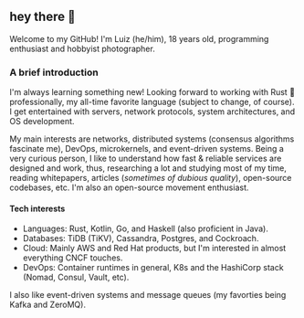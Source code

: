 ## hey there 👋

Welcome to my GitHub! I'm Luiz (he/him), 18 years old, programming enthusiast and hobbyist photographer.  

### A brief introduction

I'm always learning something new! Looking forward to working with Rust 🦀 professionally, my all-time favorite language (subject to change, of course). I get entertained with servers, network protocols, system architectures, and OS development.

My main interests are networks, distributed systems (consensus algorithms fascinate me), DevOps, microkernels, and event-driven systems. Being a very curious person, I like to understand how fast & reliable services are designed and work, thus, researching a lot and studying most of my time, reading whitepapers, articles (_sometimes of dubious quality_), open-source codebases, etc. I'm also an open-source movement enthusiast.

#### Tech interests

* Languages: Rust, Kotlin, Go, and Haskell (also proficient in Java).
* Databases: TiDB (TiKV), Cassandra, Postgres, and Cockroach.
* Cloud: Mainly AWS and Red Hat products, but I'm interested in almost everything CNCF touches.
* DevOps: Container runtimes in general, K8s and the HashiCorp stack (Nomad, Consul, Vault, etc).

I also like event-driven systems and message queues (my favorties being Kafka and ZeroMQ).

<!--Links-->

[twitter]: https://img.shields.io/twitter/follow/saiintbrisson?color=blue&label=Twitter&style=for-the-badge
[github]: https://github.com/SaiintBrisson
[views]: https://komarev.com/ghpvc/?username=SaiintBrisson
